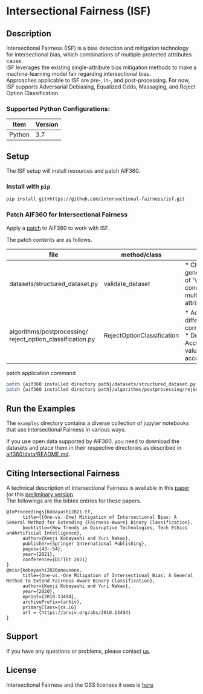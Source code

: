# Intersectional Fairness (ISF)

## Description
Intersectional Fairness (ISF) is a bias detection and mitigation technology for intersectional bias, which combinations of multiple protected attributes cause.  
ISF leverages the existing single-attribute bias mitigation methods to make a machine-learning model fair regarding intersectional bias.  
Approaches applicable to ISF are pre-, in-, and post-processing. For now, ISF supports Adversarial Debiasing, Equalized Odds, Massaging, and Reject Option Classification.

### Supported Python Configurations:

| Item      | Version |
| ------- | -------------- |
| Python  | 3.7 |


## Setup
The ISF setup will install resources and patch AIF360.

### Install with `pip`
```bash
pip install git+https://github.com/intersectional-fairness/isf.git
```

### Patch AIF360 for Intersectional Fairness  
Apply a [patch](https://github.com/intersectional-fairness/isf/tree/main/patches) to AIF360 to work with ISF.

The patch contents are as follows.

| file    | method/class | fixes |
| ------- | -------------- | -------------- |
| datasets/structured_dataset.py | validate_dataset | * Changed the generating condition of 'Value Error' condition to support multiple protection attributes |
| algorithms/postprocessing/<br/>reject_option_classification.py | RejectOptionClassification | * Added "F1 difference" to corresponding metric<br/>* Defined "Balanced Accuracy" as default value for accuracy_metric_name |

patch application command

```bash
patch {aif360 installed directory path}/datasets/structured_dataset.py structured_dataset.patch
patch {aif360 installed directory path}/algorithms/postprocessing/reject_option_classification.py reject_option_classification.patch
```

## Run the Examples
The `examples` directory contains a diverse collection of jupyter notebooks that use Intersectional Fairness in various ways.  

If you use open data supported by AIF360, you need to download the datasets and place them in their respective directories as described in [aif360/data/README.md](aif360/data/README.md).

## Citing Intersectional Fairness
A technical description of Intersectional Fairness is available in this [paper](https://link.springer.com/chapter/10.1007/978-3-030-87687-6_5) (or this [preliminary version](https://arxiv.org/abs/2010.13494).  
The followings are the bibtex entries for these papers.  

```
@InProceedings{Kobayashi2021-tf,
      title={{One-vs.-One} Mitigation of Intersectional Bias: A General Method for Extending {Fairness-Aware} Binary Classification},
      booktitle={New Trends in Disruptive Technologies, Tech Ethics andArtificial Intelligence},
      author={Kenji Kobayashi and Yuri Nakao},
      publisher={Springer International Publishing},
      pages={43--54},
      year={2021},
      conference={DiTTEt 2021}
}
@misc{kobayashi2020onevsone,
      title={One-vs.-One Mitigation of Intersectional Bias: A General Method to Extend Fairness-Aware Binary Classification},
      author={Kenji Kobayashi and Yuri Nakao},
      year={2020},
      eprint={2010.13494},
      archivePrefix={arXiv},
      primaryClass={cs.LG}
      url = {https://arxiv.org/abs/2010.13494}
}
```

## Support
If you have any questions or problems, please contact [us](MAINTAINERS.md).

## License
Intersectional Fairness and the OSS licenses it uses is [here](LICENSE).
